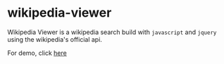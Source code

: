 # wikipedia-viewer

Wikipedia Viewer is a wikipedia search build with ```javascript``` and ```jquery``` using the wikipedia's official api.

For demo, click <a href="https://codepen.io/hris_hi/full/XRLRqp/">here</a>
